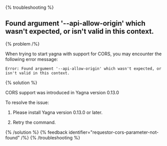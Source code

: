 {% troubleshooting %}

## Found argument '--api-allow-origin' which wasn't expected, or isn't valid in this context.	

{% problem /%}

When trying to start yagna with support for CORS, you may encounter the following error message:

```
Error: Found argument '--api-allow-origin' which wasn't expected, or isn't valid in this context.	
```

{% solution %}

CORS support was introduced in Yagna version 0.13.0

To resolve the issue:

1. Please install Yagna version 0.13.0 or later.

2. Retry the command.

{% /solution %}
{% feedback identifier="requestor-cors-parameter-not-found" /%}
{% /troubleshooting %}

